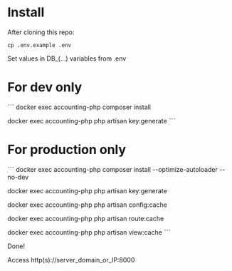 # Install

After cloning this repo:

`cp .env.example .env`

Set values in DB_(...) variables from .env



# For dev only

ˋˋˋ
docker exec accounting-php composer install

docker exec accounting-php php artisan key:generate
ˋˋˋ


# For production only

ˋˋˋ
docker exec accounting-php composer install --optimize-autoloader --no-dev

docker exec accounting-php php artisan key:generate

docker exec accounting-php php artisan config:cache

docker exec accounting-php php artisan route:cache

docker exec accounting-php php artisan view:cache
ˋˋˋ


Done!

Access http(s)://server_domain_or_IP:8000
